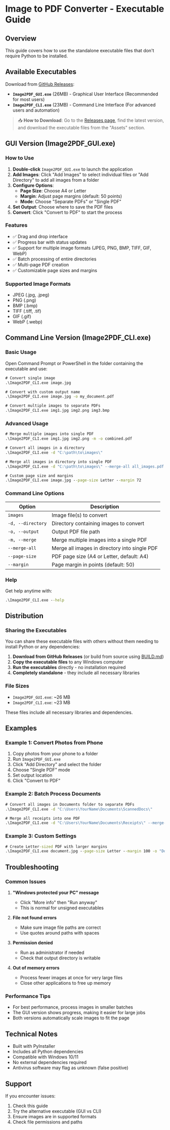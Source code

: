 # Image to PDF Converter - Executable Guide

## Overview

This guide covers how to use the standalone executable files that don't require Python to be installed.

## Available Executables

Download from [GitHub Releases](https://github.com/kalinduSsasinindu/image-To-Pdf-Converter/releases):

- **`Image2PDF_GUI.exe`** (26MB) - Graphical User Interface (Recommended for most users)
- **`Image2PDF_CLI.exe`** (23MB) - Command Line Interface (For advanced users and automation)

> 📥 **How to Download**: Go to the [Releases page](https://github.com/kalinduSsasinindu/image-To-Pdf-Converter/releases), find the latest version, and download the executable files from the "Assets" section.

## GUI Version (Image2PDF_GUI.exe)

### How to Use

1. **Double-click** `Image2PDF_GUI.exe` to launch the application
2. **Add Images**: Click "Add Images" to select individual files or "Add Directory" to add all images from a folder
3. **Configure Options**:
   - **Page Size**: Choose A4 or Letter
   - **Margin**: Adjust page margins (default: 50 points)
   - **Mode**: Choose "Separate PDFs" or "Single PDF"
4. **Set Output**: Choose where to save the PDF files
5. **Convert**: Click "Convert to PDF" to start the process

### Features

- ✅ Drag and drop interface
- ✅ Progress bar with status updates
- ✅ Support for multiple image formats (JPEG, PNG, BMP, TIFF, GIF, WebP)
- ✅ Batch processing of entire directories
- ✅ Multi-page PDF creation
- ✅ Customizable page sizes and margins

### Supported Image Formats

- JPEG (.jpg, .jpeg)
- PNG (.png)
- BMP (.bmp)
- TIFF (.tiff, .tif)
- GIF (.gif)
- WebP (.webp)

## Command Line Version (Image2PDF_CLI.exe)

### Basic Usage

Open Command Prompt or PowerShell in the folder containing the executable and use:

```cmd
# Convert single image
.\Image2PDF_CLI.exe image.jpg

# Convert with custom output name
.\Image2PDF_CLI.exe image.jpg -o my_document.pdf

# Convert multiple images to separate PDFs
.\Image2PDF_CLI.exe img1.jpg img2.png img3.bmp
```

### Advanced Usage

```cmd
# Merge multiple images into single PDF
.\Image2PDF_CLI.exe img1.jpg img2.png -m -o combined.pdf

# Convert all images in a directory
.\Image2PDF_CLI.exe -d "C:\path\to\images\"

# Merge all images in directory into single PDF
.\Image2PDF_CLI.exe -d "C:\path\to\images\" --merge-all all_images.pdf

# Custom page size and margins
.\Image2PDF_CLI.exe image.jpg --page-size Letter --margin 72
```

### Command Line Options

| Option | Description |
|--------|-------------|
| `images` | Image file(s) to convert |
| `-d, --directory` | Directory containing images to convert |
| `-o, --output` | Output PDF file path |
| `-m, --merge` | Merge multiple images into a single PDF |
| `--merge-all` | Merge all images in directory into single PDF |
| `--page-size` | PDF page size (A4 or Letter, default: A4) |
| `--margin` | Page margin in points (default: 50) |

### Help

Get help anytime with:
```cmd
.\Image2PDF_CLI.exe --help
```

## Distribution

### Sharing the Executables

You can share these executable files with others without them needing to install Python or any dependencies:

1. **Download from GitHub Releases** (or build from source using [BUILD.md](BUILD.md))
2. **Copy the executable files** to any Windows computer
3. **Run the executables** directly - no installation required
4. **Completely standalone** - they include all necessary libraries

### File Sizes

- `Image2PDF_GUI.exe`: ~26 MB
- `Image2PDF_CLI.exe`: ~23 MB

These files include all necessary libraries and dependencies.

## Examples

### Example 1: Convert Photos from Phone

1. Copy photos from your phone to a folder
2. Run `Image2PDF_GUI.exe`
3. Click "Add Directory" and select the folder
4. Choose "Single PDF" mode
5. Set output location
6. Click "Convert to PDF"

### Example 2: Batch Process Documents

```cmd
# Convert all images in Documents folder to separate PDFs
.\Image2PDF_CLI.exe -d "C:\Users\YourName\Documents\ScannedDocs\"

# Merge all receipts into one PDF
.\Image2PDF_CLI.exe -d "C:\Users\YourName\Documents\Receipts\" --merge-all "All_Receipts.pdf"
```

### Example 3: Custom Settings

```cmd
# Create Letter-sized PDF with larger margins
.\Image2PDF_CLI.exe document.jpg --page-size Letter --margin 100 -o "Document_Letter.pdf"
```

## Troubleshooting

### Common Issues

1. **"Windows protected your PC" message**
   - Click "More info" then "Run anyway"
   - This is normal for unsigned executables

2. **File not found errors**
   - Make sure image file paths are correct
   - Use quotes around paths with spaces

3. **Permission denied**
   - Run as administrator if needed
   - Check that output directory is writable

4. **Out of memory errors**
   - Process fewer images at once for very large files
   - Close other applications to free up memory

### Performance Tips

- For best performance, process images in smaller batches
- The GUI version shows progress, making it easier for large jobs
- Both versions automatically scale images to fit the page

## Technical Notes

- Built with PyInstaller
- Includes all Python dependencies
- Compatible with Windows 10/11
- No external dependencies required
- Antivirus software may flag as unknown (false positive)

## Support

If you encounter issues:
1. Check this guide
2. Try the alternative executable (GUI vs CLI)
3. Ensure images are in supported formats
4. Check file permissions and paths 